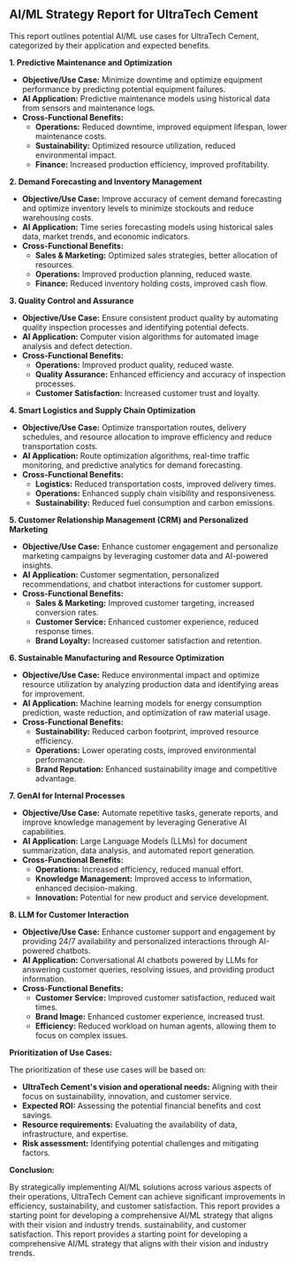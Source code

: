 ## AI/ML Strategy Report for UltraTech Cement

This report outlines potential AI/ML use cases for UltraTech Cement, categorized by their application and expected benefits. 

**1.  Predictive Maintenance and Optimization**

* **Objective/Use Case:**  Minimize downtime and optimize equipment performance by predicting potential equipment failures.
* **AI Application:**  Predictive maintenance models using historical data from sensors and maintenance logs. 
* **Cross-Functional Benefits:**
    * **Operations:** Reduced downtime, improved equipment lifespan, lower maintenance costs.
    * **Sustainability:**  Optimized resource utilization, reduced environmental impact.
    * **Finance:**  Increased production efficiency, improved profitability.

**2.  Demand Forecasting and Inventory Management**

* **Objective/Use Case:**  Improve accuracy of cement demand forecasting and optimize inventory levels to minimize stockouts and reduce warehousing costs.
* **AI Application:**  Time series forecasting models using historical sales data, market trends, and economic indicators. 
* **Cross-Functional Benefits:**
    * **Sales & Marketing:**  Optimized sales strategies, better allocation of resources.
    * **Operations:**  Improved production planning, reduced waste.
    * **Finance:**  Reduced inventory holding costs, improved cash flow.

**3.  Quality Control and Assurance**

* **Objective/Use Case:**  Ensure consistent product quality by automating quality inspection processes and identifying potential defects.
* **AI Application:**  Computer vision algorithms for automated image analysis and defect detection.
* **Cross-Functional Benefits:**
    * **Operations:**  Improved product quality, reduced waste.
    * **Quality Assurance:**  Enhanced efficiency and accuracy of inspection processes.
    * **Customer Satisfaction:**  Increased customer trust and loyalty.

**4.  Smart Logistics and Supply Chain Optimization**

* **Objective/Use Case:**  Optimize transportation routes, delivery schedules, and resource allocation to improve efficiency and reduce transportation costs.
* **AI Application:**  Route optimization algorithms, real-time traffic monitoring, and predictive analytics for demand forecasting.
* **Cross-Functional Benefits:**
    * **Logistics:**  Reduced transportation costs, improved delivery times.
    * **Operations:**  Enhanced supply chain visibility and responsiveness.
    * **Sustainability:**  Reduced fuel consumption and carbon emissions.

**5.  Customer Relationship Management (CRM) and Personalized Marketing**

* **Objective/Use Case:**  Enhance customer engagement and personalize marketing campaigns by leveraging customer data and AI-powered insights.
* **AI Application:**  Customer segmentation, personalized recommendations, and chatbot interactions for customer support.
* **Cross-Functional Benefits:**
    * **Sales & Marketing:**  Improved customer targeting, increased conversion rates.
    * **Customer Service:**  Enhanced customer experience, reduced response times.
    * **Brand Loyalty:**  Increased customer satisfaction and retention.

**6.  Sustainable Manufacturing and Resource Optimization**

* **Objective/Use Case:**  Reduce environmental impact and optimize resource utilization by analyzing production data and identifying areas for improvement.
* **AI Application:**  Machine learning models for energy consumption prediction, waste reduction, and optimization of raw material usage.
* **Cross-Functional Benefits:**
    * **Sustainability:**  Reduced carbon footprint, improved resource efficiency.
    * **Operations:**  Lower operating costs, improved environmental performance.
    * **Brand Reputation:**  Enhanced sustainability image and competitive advantage.

**7.  GenAI for Internal Processes**

* **Objective/Use Case:**  Automate repetitive tasks, generate reports, and improve knowledge management by leveraging Generative AI capabilities.
* **AI Application:**  Large Language Models (LLMs) for document summarization, data analysis, and automated report generation.
* **Cross-Functional Benefits:**
    * **Operations:**  Increased efficiency, reduced manual effort.
    * **Knowledge Management:**  Improved access to information, enhanced decision-making.
    * **Innovation:**  Potential for new product and service development.

**8.  LLM for Customer Interaction**

* **Objective/Use Case:**  Enhance customer support and engagement by providing 24/7 availability and personalized interactions through AI-powered chatbots.
* **AI Application:**  Conversational AI chatbots powered by LLMs for answering customer queries, resolving issues, and providing product information.
* **Cross-Functional Benefits:**
    * **Customer Service:**  Improved customer satisfaction, reduced wait times.
    * **Brand Image:**  Enhanced customer experience, increased trust.
    * **Efficiency:**  Reduced workload on human agents, allowing them to focus on complex issues.

**Prioritization of Use Cases:**

The prioritization of these use cases will be based on:

* **UltraTech Cement's vision and operational needs:** Aligning with their focus on sustainability, innovation, and customer service.
* **Expected ROI:**  Assessing the potential financial benefits and cost savings.
* **Resource requirements:**  Evaluating the availability of data, infrastructure, and expertise.
* **Risk assessment:**  Identifying potential challenges and mitigating factors.

**Conclusion:**

By strategically implementing AI/ML solutions across various aspects of their operations, UltraTech Cement can achieve significant improvements in efficiency, sustainability, and customer satisfaction. This report provides a starting point for developing a comprehensive AI/ML strategy that aligns with their vision and industry trends. 
 sustainability, and customer satisfaction. This report provides a starting point for developing a comprehensive AI/ML strategy that aligns with their vision and industry trends.